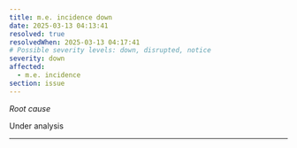 ```yaml
---
title: m.e. incidence down
date: 2025-03-13 04:13:41
resolved: true
resolvedWhen: 2025-03-13 04:17:41
# Possible severity levels: down, disrupted, notice
severity: down
affected:
  - m.e. incidence
section: issue
---
```


*Root cause*

Under analysis

---


